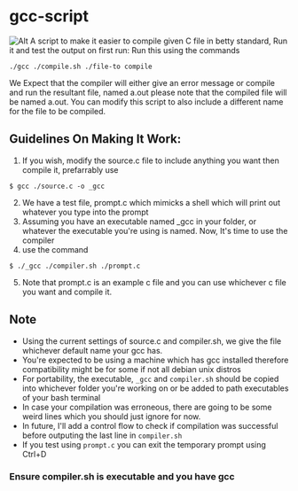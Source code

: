 # gcc-script
![Alt](https://imgur.com/gallery/t6kvvTG "Unix")
A script to make it easier to compile given C file in betty standard, Run it and
test the output on first run:
Run this using the commands 
~~~~
./gcc ./compile.sh ./file-to compile
~~~~
We Expect that the compiler will either give an error message or compile and run
the resultant file, named a.out please note that the compiled file will be
named a.out. You can modify this script to also include a different name for
the file to be compiled.

## Guidelines On Making It Work:
1. If you wish, modify the source.c file to include anything you want
then compile it, prefarrably use
~~~~
$ gcc ./source.c -o _gcc
~~~~
2. We have a test file, prompt.c which mimicks a shell which will print out
whatever you type into the prompt
3. Assuming you have an executable named _gcc in your folder, or whatever the
executable you're using is named. Now, It's time to use the compiler
4. use the command
~~~~
$ ./_gcc ./compiler.sh ./prompt.c
~~~~
5. Note that prompt.c is an example c file and you can use whichever c file
you want and compile it.

## Note
- Using the current settings of source.c and compiler.sh, we give the file
whichever default name your gcc has.
- You're expected to be using a machine which has gcc installed therefore
compatibility might be for some if not all debian unix distros
- For portability, the executable, `_gcc` and `compiler.sh` should be copied
into whichever folder you're working on or be added to path executables
of your bash terminal
- In case your compilation was erroneous, there are going to be some weird lines
which you should just ignore for now.
- In future, I'll add a control flow to check if compilation was successful
before outputing the last line in `compiler.sh`
- If you test using `prompt.c` you can exit the temporary prompt using Ctrl+D

### Ensure compiler.sh is executable and you have gcc
